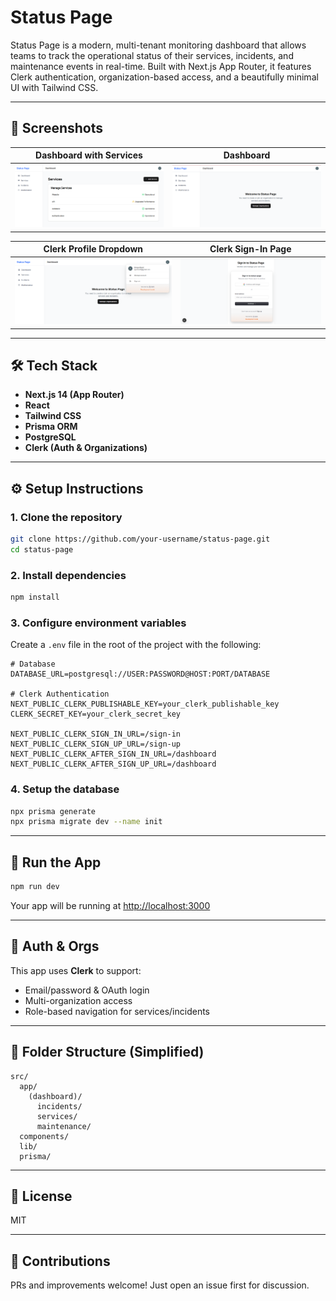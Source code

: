 # Status Page

Status Page is a modern, multi-tenant monitoring dashboard that allows teams to track the operational status of their services, incidents, and maintenance events in real-time. Built with Next.js App Router, it features Clerk authentication, organization-based access, and a beautifully minimal UI with Tailwind CSS.

---

## 🧭 Screenshots

| Dashboard with Services | Dashboard |
|--------------------------|----------------------|
| ![Services](./public/screenshots/screenshot-1.png) | ![Empty Org](./public/screenshots/screenshot-2.png) |

| Clerk Profile Dropdown | Clerk Sign-In Page |
|------------------------|--------------------|
| ![Clerk Dropdown](./public/screenshots/screenshot-3.png) | ![Sign In](./public/screenshots/screenshot-4.png) |

---

## 🛠 Tech Stack

- **Next.js 14 (App Router)**
- **React**
- **Tailwind CSS**
- **Prisma ORM**
- **PostgreSQL**
- **Clerk (Auth & Organizations)**

---

## ⚙️ Setup Instructions

### 1. Clone the repository

```bash
git clone https://github.com/your-username/status-page.git
cd status-page
```

### 2. Install dependencies

```bash
npm install
```

### 3. Configure environment variables

Create a `.env` file in the root of the project with the following:

```env
# Database
DATABASE_URL=postgresql://USER:PASSWORD@HOST:PORT/DATABASE

# Clerk Authentication
NEXT_PUBLIC_CLERK_PUBLISHABLE_KEY=your_clerk_publishable_key
CLERK_SECRET_KEY=your_clerk_secret_key

NEXT_PUBLIC_CLERK_SIGN_IN_URL=/sign-in
NEXT_PUBLIC_CLERK_SIGN_UP_URL=/sign-up
NEXT_PUBLIC_CLERK_AFTER_SIGN_IN_URL=/dashboard
NEXT_PUBLIC_CLERK_AFTER_SIGN_UP_URL=/dashboard
```

### 4. Setup the database

```bash
npx prisma generate
npx prisma migrate dev --name init
```

---

## 🚀 Run the App

```bash
npm run dev
```

Your app will be running at [http://localhost:3000](http://localhost:3000)

---

## 🔐 Auth & Orgs

This app uses **Clerk** to support:
- Email/password & OAuth login
- Multi-organization access
- Role-based navigation for services/incidents

---

## 📁 Folder Structure (Simplified)

```
src/
  app/
    (dashboard)/
      incidents/
      services/
      maintenance/
  components/
  lib/
  prisma/
```

---

## 📄 License

MIT

---

## 💬 Contributions

PRs and improvements welcome! Just open an issue first for discussion.
